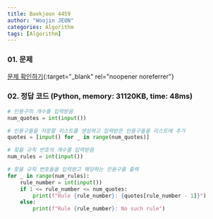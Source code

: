```yaml
---
title: Baekjoon 4459
author: "Woojin JEON"
categories: Algorithm
tags: [Algorithm]
---
```


### 01. 문제

[문제 확인하기](https://www.acmicpc.net/problem/4459){:target="_blank" rel="noopener noreferrer"}

### 02. 정답 코드 (Python, memory: 31120KB, time: 48ms)

```Python
# 인용구의 개수를 입력받음
num_quotes = int(input())

# 인용구들을 저장할 리스트를 생성하고 입력받은 인용구들을 리스트에 추가
quotes = [input() for _ in range(num_quotes)]

# 찾을 규칙 번호의 개수를 입력받음
num_rules = int(input())

# 찾을 규칙 번호들을 입력받고 해당하는 인용구를 출력
for _ in range(num_rules):
    rule_number = int(input())
    if 1 <= rule_number <= num_quotes:
        print(f"Rule {rule_number}: {quotes[rule_number - 1]}")
    else:
        print(f"Rule {rule_number}: No such rule")
```
